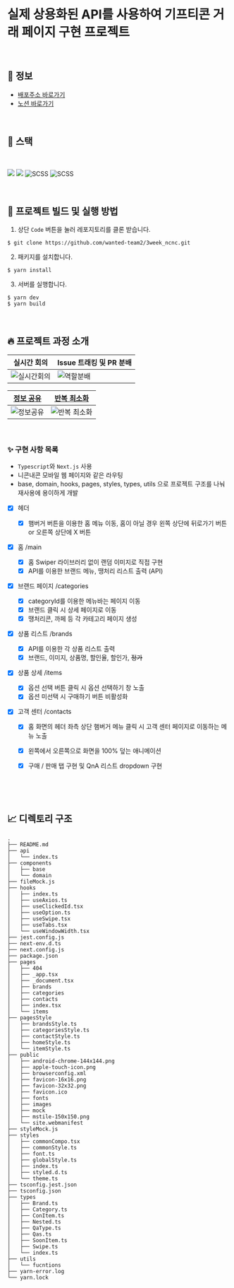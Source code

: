 # 실제 상용화된 API를 사용하여 기프티콘 거래 페이지 구현 프로젝트

<br>

## 🚀 정보

- [배포주소 바로가기](https://3week-ncnc-nrc5qsatr-wanted2.vercel.app/)
- [노션 바로가기](https://sleepy-oxygen-343.notion.site/41970b5fee2d45aebd7b01de061039eb)

<br>

## 📝 스택

<br/>

<img src="https://img.shields.io/badge/javascript-F7DF1E?style=for-the-badge&logo=javascript&logoColor=black"> <img src="https://img.shields.io/badge/TypeScript-007ACC?style=for-the-badge&logo=typescript&logoColor=white"> <img alt="SCSS" src="https://img.shields.io/badge/styled--components-DB7093?style=for-the-badge&logo=styled-components&logoColor=white"/>
<img alt="SCSS" src="https://img.shields.io/badge/next.js-000000?style=for-the-badge&logo=nextdotjs&logoColor=white"/>

<br/>

## 👀 프로젝트 빌드 및 실행 방법

1. 상단 `Code` 버튼을 눌러 레포지토리를 클론 받습니다.

```
$ git clone https://github.com/wanted-team2/3week_ncnc.git
```

2. 패키지를 설치합니다.

```
$ yarn install
```

3. 서버를 실행합니다.

```
$ yarn dev
$ yarn build
```

<br>

## 🔥 프로젝트 과정 소개

| 실시간 회의                                                                                                          | Issue 트래킹 및 PR 분배                                                                                            |
| -------------------------------------------------------------------------------------------------------------------- | ------------------------------------------------------------------------------------------------------------------ |
| ![실시간회의](https://user-images.githubusercontent.com/68528752/154127816-a61aec1d-4184-4489-8836-b1c217e4b4f2.png) | ![역할분배](https://user-images.githubusercontent.com/68528752/154128116-5849d3da-7a31-4fa7-b9bd-de9b313146b2.png) |

| [정보 공유](https://www.notion.so/5520df8322e549ebb29b4528de020d52)                                                | [반복 최소화](./styles/font.ts)                                                                                       |
| ------------------------------------------------------------------------------------------------------------------ | --------------------------------------------------------------------------------------------------------------------- |
| ![정보공유](https://user-images.githubusercontent.com/78653426/153548448-d9e13041-e5fa-4b66-b69f-9b54b8d8fbdc.png) | ![반복 최소화](https://user-images.githubusercontent.com/68528752/154165034-04acc4b2-c218-4474-96b4-57841b0d1772.png) |

<br>

### ✨ 구현 사항 목록 
-   `Typescript`와 `Next.js` 사용
-    니콘내콘 모바일 웹 페이지와 같은 라우팅
-    base, domain, hooks, pages, styles, types, utils 으로 프로젝트 구조를 나눠 재사용에 용이하게 개발

-   [x] 헤더

    -   [x] 햄버거 버튼을 이용한 홈 메뉴 이동, 홈이 아닐 경우 왼쪽 상단에 뒤로가기 버튼 or 오른쪽 상단에 X 버튼 

-   [x] 홈 /main

    -   [x] 홈 Swiper 라이브러리 없이 랜덤 이미지로 직접 구현
    -   [x] API를 이용한 브랜드 메뉴, 땡처리 리스트 출력 (API)

-   [x] 브랜드 페이지 /categories

    -   [x] categoryId를 이용한 메뉴바는 페이지 이동
    -   [x] 브랜드 클릭 시 상세 페이지로 이동
    -   [x] 땡처리콘, 까페 등 각 카테고리 페이지 생성

-   [x] 상품 리스트 /brands

    -   [x] API를 이용한 각 상품 리스트 출력
    -   [x] 브랜드, 이미지, 상품명, 할인율, 할인가, ~~정가~~

-   [x] 상품 상세 /items

    -   [x] 옵션 선택 버튼 클릭 시 옵션 선택하기 창 노출
    -   [x] 옵션 미선택 시 구매하기 버튼 비활성화

-   [x] 고객 센터 /contacts
    -   [x] 홈 화면의 헤더 좌측 상단 햄버거 메뉴 클릭 시 고객 센터 페이지로 이동하는 메뉴 노출
    -   [x] 왼쪽에서 오른쪽으로 화면을 100% 덮는 애니메이션
    -   [x] 구매 / 판매 탭 구현 및 QnA 리스트 dropdown 구현



<br>
<br>
<br>

## 📈 디렉토리 구조

```
.
├── README.md
├── api
│   └── index.ts
├── components
│   ├── base
│   └── domain
├── fileMock.js
├── hooks
│   ├── index.ts
│   ├── useAxios.ts
│   ├── useClickedId.tsx
│   ├── useOption.ts
│   ├── useSwipe.tsx
│   ├── useTabs.tsx
│   └── useWindowWidth.tsx
├── jest.config.js
├── next-env.d.ts
├── next.config.js
├── package.json
├── pages
│   ├── 404
│   ├── _app.tsx
│   ├── _document.tsx
│   ├── brands
│   ├── categories
│   ├── contacts
│   ├── index.tsx
│   └── items
├── pagesStyle
│   ├── brandsStyle.ts
│   ├── categoriesStyle.ts
│   ├── contactStyle.ts
│   ├── homeStyle.ts
│   └── itemStyle.ts
├── public
│   ├── android-chrome-144x144.png
│   ├── apple-touch-icon.png
│   ├── browserconfig.xml
│   ├── favicon-16x16.png
│   ├── favicon-32x32.png
│   ├── favicon.ico
│   ├── fonts
│   ├── images
│   ├── mock
│   ├── mstile-150x150.png
│   └── site.webmanifest
├── styleMock.js
├── styles
│   ├── commonCompo.tsx
│   ├── commonStyle.ts
│   ├── font.ts
│   ├── globalStyle.ts
│   ├── index.ts
│   ├── styled.d.ts
│   └── theme.ts
├── tsconfig.jest.json
├── tsconfig.json
├── types
│   ├── Brand.ts
│   ├── Category.ts
│   ├── ConItem.ts
│   ├── Nested.ts
│   ├── QaType.ts
│   ├── Qas.ts
│   ├── SoonItem.ts
│   ├── Swipe.ts
│   └── index.ts
├── utils
│   └── fucntions
├── yarn-error.log
└── yarn.lock
```
